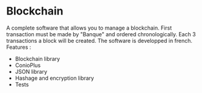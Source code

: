 # Blockchain
A complete software that allows you to manage a blockchain.
First transaction must be made by "Banque" and ordered chronologically.
Each 3 transactions a block will be created. The software is developped in french. Features :
  - Blockchain library
  - ConioPlus
  - JSON library
  - Hashage and encryption library
  - Tests
